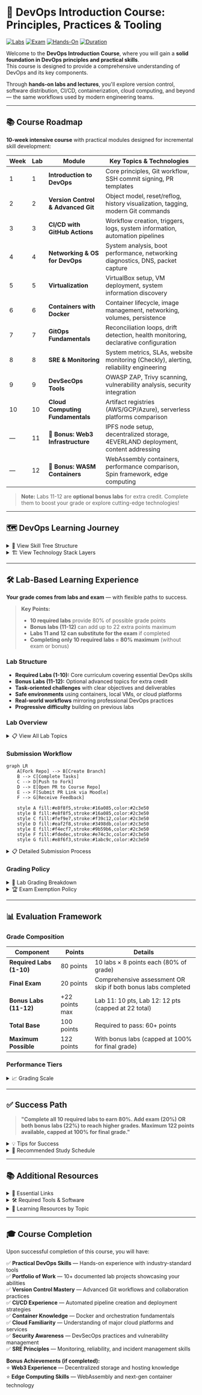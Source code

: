 # 🚀 DevOps Introduction Course: Principles, Practices & Tooling

[![Labs](https://img.shields.io/badge/Labs-80%25-blue)](#-lab-based-learning-experience)
[![Exam](https://img.shields.io/badge/Exam-20%25-orange)](#-evaluation-framework)
[![Hands-On](https://img.shields.io/badge/Focus-Hands--On%20Labs-success)](#-lab-based-learning-experience)
[![Duration](https://img.shields.io/badge/Duration-10%20Weeks-lightgrey)](#-course-roadmap)

Welcome to the **DevOps Introduction Course**, where you will gain a **solid foundation in DevOps principles and practical skills**.  
This course is designed to provide a comprehensive understanding of DevOps and its key components.  

Through **hands-on labs and lectures**, you'll explore version control, software distribution, CI/CD, containerization, cloud computing, and beyond — the same workflows used by modern engineering teams.

---

## 📚 Course Roadmap

**10-week intensive course** with practical modules designed for incremental skill development:

| Week | Lab | Module                              | Key Topics & Technologies                                                                                                 |
|------|-----|-------------------------------------|--------------------------------------------------------------------------------------------------------------------------|
| 1    | 1   | **Introduction to DevOps**          | Core principles, Git workflow, SSH commit signing, PR templates                                                          |
| 2    | 2   | **Version Control & Advanced Git**  | Object model, reset/reflog, history visualization, tagging, modern Git commands                                          |
| 3    | 3   | **CI/CD with GitHub Actions**       | Workflow creation, triggers, logs, system information, automation pipelines                                              |
| 4    | 4   | **Networking & OS for DevOps**      | System analysis, boot performance, networking diagnostics, DNS, packet capture                                           |
| 5    | 5   | **Virtualization**                  | VirtualBox setup, VM deployment, system information discovery                                                            |
| 6    | 6   | **Containers with Docker**          | Container lifecycle, image management, networking, volumes, persistence                                                  |
| 7    | 7   | **GitOps Fundamentals**             | Reconciliation loops, drift detection, health monitoring, declarative configuration                                      |
| 8    | 8   | **SRE & Monitoring**                | System metrics, SLAs, website monitoring (Checkly), alerting, reliability engineering                                    |
| 9    | 9   | **DevSecOps Tools**                 | OWASP ZAP, Trivy scanning, vulnerability analysis, security integration                                                  |
| 10   | 10  | **Cloud Computing Fundamentals**    | Artifact registries (AWS/GCP/Azure), serverless platforms comparison                                                     |
| —    | 11  | **🎁 Bonus: Web3 Infrastructure**   | IPFS node setup, decentralized storage, 4EVERLAND deployment, content addressing                                         |
| —    | 12  | **🎁 Bonus: WASM Containers**       | WebAssembly containers, performance comparison, Spin framework, edge computing                                           |

> **Note:** Labs 11-12 are **optional bonus labs** for extra credit. Complete them to boost your grade or explore cutting-edge technologies!

---

## 🗺️ DevOps Learning Journey

<details>
<summary>🌳 View Skill Tree Structure</summary>

```mermaid
graph TB
    ROOT[🚀 DevOps Mastery] 
    
    %% Foundation Branch
    ROOT --- FOUND[🏗️ Foundation]
    FOUND --- A[📚 Week 1: DevOps Intro<br/>• Principles<br/>• Git Workflow<br/>• PR Templates]
    FOUND --- B[🔄 Week 2: Version Control<br/>• Advanced Git<br/>• History Management<br/>• Modern Commands]
    
    %% Development Branch  
    ROOT --- DEV[👨‍💻 Development]
    DEV --- C[⚙️ Week 3: CI/CD<br/>• GitHub Actions<br/>• Pipelines<br/>• Automation]
    DEV --- D[🖥️ Week 4: Networking & OS<br/>• Linux Fundamentals<br/>• DNS/TCP/IP<br/>• System Analysis]
    
    %% Infrastructure Branch
    ROOT --- INFRA[🏗️ Infrastructure]
    INFRA --- E[💻 Week 5: Virtualization<br/>• VirtualBox<br/>• VMs<br/>• System Discovery]
    INFRA --- F[📦 Week 6: Containers<br/>• Docker<br/>• Networking<br/>• Volumes]
    
    %% Advanced Branch
    ROOT --- ADV[🎯 Advanced]
    ADV --- G[🚀 Week 7: GitOps<br/>• Reconciliation<br/>• Drift Detection<br/>• Health Monitoring]
    ADV --- H[🛡️ Week 8: SRE<br/>• Monitoring<br/>• SLAs/SLOs<br/>• Reliability]
    
    %% Production Branch
    ROOT --- PROD[🌐 Production]
    PROD --- I[🔐 Week 9: DevSecOps<br/>• OWASP ZAP<br/>• Trivy<br/>• Security Scanning]
    PROD --- J[☁️ Week 10: Cloud<br/>• AWS/Azure/GCP<br/>• Registries<br/>• Serverless]
    
    %% Bonus Branch
    ROOT --- BONUS[⭐ Bonus Labs]
    BONUS --- K[🌐 Lab 11: IPFS/4EVERLAND<br/>• Decentralized Storage<br/>• Web3 Hosting<br/>• Content Addressing]
    BONUS --- L[⚡ Lab 12: WASM Containers<br/>• WebAssembly<br/>• Performance<br/>• Edge Computing]
    
    %% Styling
    classDef rootStyle fill:#1a1a1a,stroke:#ffffff,stroke-width:3px,color:#ffffff
    classDef branchStyle fill:#2c3e50,stroke:#3498db,stroke-width:2px,color:#ffffff
    classDef foundationModule fill:#e8f8f5,stroke:#16a085,stroke-width:2px,color:#2c3e50
    classDef devModule fill:#fdf2e9,stroke:#e67e22,stroke-width:2px,color:#2c3e50
    classDef infraModule fill:#eaf2f8,stroke:#3498db,stroke-width:2px,color:#2c3e50
    classDef advModule fill:#f4ecf7,stroke:#9b59b6,stroke-width:2px,color:#2c3e50
    classDef prodModule fill:#fdedec,stroke:#e74c3c,stroke-width:2px,color:#2c3e50
    classDef bonusModule fill:#fff3cd,stroke:#f1c40f,stroke-width:2px,color:#2c3e50
    
    class ROOT rootStyle
    class FOUND,DEV,INFRA,ADV,PROD,BONUS branchStyle
    class A,B foundationModule
    class C,D devModule
    class E,F infraModule
    class G,H advModule
    class I,J prodModule
    class K,L bonusModule
```

</details>

<details>
<summary>🏗️ View Technology Stack Layers</summary>

```mermaid
flowchart LR
    subgraph "🌐 Production & Cloud"
        direction LR
        I[🔐 Week 9: DevSecOps<br/>OWASP ZAP & Trivy]
        J[☁️ Week 10: Cloud<br/>AWS/Azure/GCP]
    end
    
    subgraph "⭐ Bonus: Cutting Edge"
        direction LR
        K[🌐 IPFS/4EVERLAND<br/>Decentralized Web]
        L[⚡ WASM Containers<br/>Performance & Edge]
    end
    
    subgraph "🎯 Advanced DevOps"
        direction LR
        G[🚀 Week 7: GitOps<br/>Reconciliation & Drift]
        H[🛡️ Week 8: SRE<br/>Monitoring & Reliability]
    end
    
    subgraph "🏗️ Infrastructure Layer"
        direction LR
        E[💻 Week 5: Virtualization<br/>VirtualBox & VMs]
        F[📦 Week 6: Containers<br/>Docker Fundamentals]
    end
    
    subgraph "🔧 Development Layer"
        direction LR
        C[⚙️ Week 3: CI/CD<br/>GitHub Actions]
        D[🖥️ Week 4: Systems<br/>Linux & Networking]
    end
    
    subgraph "🏗️ Foundation Layer"
        direction LR
        A[📚 Week 1: DevOps<br/>Principles & Git]
        B[🔄 Week 2: Git Advanced<br/>Version Control Mastery]
    end
    
    A --> C
    B --> C
    C --> E
    D --> E
    D --> F
    E --> F
    F --> G
    F --> H
    G --> I
    H --> I
    I --> J
    J -.-> K
    J -.-> L
    
    classDef foundation fill:#e8f6f3,stroke:#1abc9c,stroke-width:3px,color:#2c3e50
    classDef development fill:#fef9e7,stroke:#f39c12,stroke-width:3px,color:#2c3e50
    classDef infrastructure fill:#eaf2f8,stroke:#3498db,stroke-width:3px,color:#2c3e50
    classDef advanced fill:#f4ecf7,stroke:#9b59b6,stroke-width:3px,color:#2c3e50
    classDef production fill:#fdedec,stroke:#e74c3c,stroke-width:3px,color:#2c3e50
    classDef bonus fill:#fff3cd,stroke:#f1c40f,stroke-width:3px,color:#2c3e50
    
    class A,B foundation
    class C,D development
    class E,F infrastructure
    class G,H advanced
    class I,J production
    class K,L bonus
```

</details>

---

## 🛠 Lab-Based Learning Experience

**Your grade comes from labs and exam** — with flexible paths to success.

> **Key Points:**
> - **10 required labs** provide 80% of possible grade points
> - **Bonus labs (11-12)** can add up to 22 extra points maximum
> - **Labs 11 and 12 can substitute for the exam** if completed
> - **Completing only 10 required labs = 80% maximum** (without exam or bonus)

### Lab Structure

* **Required Labs (1-10):** Core curriculum covering essential DevOps skills
* **Bonus Labs (11-12):** Optional advanced topics for extra credit
* **Task-oriented challenges** with clear objectives and deliverables
* **Safe environments** using containers, local VMs, or cloud platforms
* **Real-world workflows** mirroring professional DevOps practices
* **Progressive difficulty** building on previous labs

### Lab Overview

<details>
<summary>📋 View All Lab Topics</summary>

**Required Labs (Weeks 1-10):**

1. **Introduction to DevOps** — Git workflow, SSH signing, PR templates
2. **Version Control & Advanced Git** — Object model, reset/reflog, modern commands
3. **CI/CD with GitHub Actions** — Workflows, triggers, automation
4. **Networking & OS** — System analysis, diagnostics, packet capture
5. **Virtualization** — VirtualBox, VM deployment, system discovery
6. **Containers** — Docker lifecycle, networking, volumes, persistence
7. **GitOps Fundamentals** — Reconciliation, drift detection, monitoring
8. **SRE & Monitoring** — Metrics, SLAs, Checkly, reliability engineering
9. **DevSecOps Tools** — OWASP ZAP, Trivy, vulnerability scanning
10. **Cloud Computing** — AWS/GCP/Azure registries, serverless platforms

**Bonus Labs (Optional):**

11. **🎁 IPFS & 4EVERLAND** — Decentralized storage, Web3 hosting, content addressing
12. **🎁 WASM Containers** — WebAssembly performance, Spin framework, edge computing

> **Bonus Lab Benefits:**
> - Extra credit toward final grade
> - Explore cutting-edge technologies
> - Gain competitive advantage in job market
> - Optional but highly recommended for A-grade students

</details>

### Submission Workflow

```mermaid
graph LR
    A[Fork Repo] --> B[Create Branch]
    B --> C[Complete Tasks]
    C --> D[Push to Fork]
    D --> E[Open PR to Course Repo]
    E --> F[Submit PR Link via Moodle]
    F --> G[Receive Feedback]
    
    style A fill:#e8f8f5,stroke:#16a085,color:#2c3e50
    style B fill:#e8f8f5,stroke:#16a085,color:#2c3e50
    style C fill:#fef9e7,stroke:#f39c12,color:#2c3e50
    style D fill:#eaf2f8,stroke:#3498db,color:#2c3e50
    style E fill:#f4ecf7,stroke:#9b59b6,color:#2c3e50
    style F fill:#fdedec,stroke:#e74c3c,color:#2c3e50
    style G fill:#e8f6f3,stroke:#1abc9c,color:#2c3e50
```

<details>
<summary>📋 Detailed Submission Process</summary>

**Step-by-Step Guide:**

1. **Fork the course repository** to your GitHub account

2. **Clone your fork locally:**
   ```bash
   git clone https://github.com/YOUR_USERNAME/REPO_NAME.git
   cd REPO_NAME
   ```

3. **Create and work on your lab branch:**
   ```bash
   git switch -c feature/labX
   # Complete lab tasks, create submission files
   git add labs/submissionX.md
   git commit -m "docs: add labX submission"
   git push -u origin feature/labX
   ```

4. **Open PR from your fork → course repository main branch**
   - Navigate to the course repository on GitHub
   - Click "New Pull Request"
   - Select: `base: course-repo/main` ← `compare: your-fork/feature/labX`
   - Fill in the PR template with task completion checklist

5. **Copy the PR URL and submit via Moodle before deadline**

**⚠️ Important:** PRs must target the **course repository's main branch**, not your fork's main branch.

</details>

### Grading Policy

<details>
<summary>🎯 Lab Grading Breakdown</summary>

**Each required lab (1-10) is worth 10 points:**

* **Perfect Submissions (10/10):**
  - All tasks completed with thorough documentation
  - Clear analysis and understanding demonstrated
  - Code/commands work correctly
  - Submitted on time
  - **Benefit:** Counts toward exam exemption

* **Strong Submissions (8-9/10):**
  - All tasks completed with minor issues
  - Good documentation and analysis
  - Minor improvements needed

* **Passing Submissions (6-7/10):**
  - Core tasks completed
  - Basic documentation present
  - Some areas need improvement

* **Below Passing (<6/10):**
  - Incomplete tasks
  - Insufficient documentation
  - Major gaps in understanding

**Bonus Labs (11-12):**
- Worth up to **12 points each**
- **Maximum 22 bonus points total** (capped to maintain grade scale)
- **Can replace the exam requirement** if both completed
- Same quality standards as required labs
- No penalty for not completing them

**Late Submissions (Required Labs Only):**
- Maximum score: 6/10
- Accepted within 1 week after deadline
- No credit after 1 week
- Does not apply to bonus labs

</details>

<details>
<summary>🏆 Exam Exemption Policy</summary>

**Path 1: Exam Exemption (Traditional)**

Qualify by:
1. Submitting **all 10 required labs on time**
2. Scoring **8/8 on at least 8 required labs**
3. Minimum average of **7.0/8 across required labs**

**Result:** Skip exam, receive full 20 exam points

**Path 2: Bonus Labs Replace Exam**

Complete **both Lab 11 AND Lab 12** with passing scores:
- No exam requirement
- Bonus points replace the 20 exam points
- Must still complete all 10 required labs

**Path 3: Maximum Score Strategy**

Combine all components:
- Complete 10 required labs (80 pts)
- Take exam (20 pts)
- Complete bonus labs (22 pts)
- Total: 122 pts available (capped at 100 for final grade)

**Important Notes:**
- **Completing only 10 labs = 80% maximum** (B grade)
- Need exam OR bonus labs to reach A grade
- Bonus labs provide safety buffer for required lab scores
- Late required lab submissions max out at 6/8 points

</details>

---

## 📊 Evaluation Framework

### Grade Composition

| Component | Points | Details |
|-----------|--------|---------|
| **Required Labs (1-10)** | 80 points | 10 labs × 8 points each (80% of grade) |
| **Final Exam** | 20 points | Comprehensive assessment OR skip if both bonus labs completed |
| **Bonus Labs (11-12)** | +22 points max | Lab 11: 10 pts, Lab 12: 12 pts (capped at 22 total) |
| **Total Base** | 100 points | Required to pass: 60+ points |
| **Maximum Possible** | 122 points | With bonus labs (capped at 100% for final grade) |

### Performance Tiers

<details>
<summary>📈 Grading Scale</summary>

| Grade | Range | Description |
|-------|-------|-------------|
| **A** | 90-100+ | Mastery of core concepts, innovative solutions, exceptional documentation |
| **B** | 75-89 | Consistent completion, solid understanding, minor improvements needed |
| **C** | 60-74 | Basic competency demonstrated, needs reinforcement in some areas |
| **D** | 0-59 | Fundamental gaps, re-attempt required |

**Grade Calculation Examples:**

**Scenario 1: Standard Path (Labs + Exam)**
```
Required Labs: 72/80 points (9 labs at 8pts each)
Exam: 18/20 points
Total: 90/100 = A
```

**Scenario 2: Labs Only (80% Maximum)**
```
Required Labs: 80/80 points (perfect scores)
No Exam: 0/20 points
Total: 80/100 = B (cannot exceed 80% without exam/bonus)
```

**Scenario 3: Labs + Bonus (No Exam)**
```
Required Labs: 75/80 points
Bonus Lab 11: 12/12 points
Bonus Lab 12: 10/10 points
Total: 97/100 = A (bonus labs replace exam)
```

**Scenario 4: Maximum Score**
```
Required Labs: 80/80 points
Exam: 20/20 points
Bonus Labs: 22/22 points
Total: 122 points → capped at 100/100 = A+ with buffer
```

</details>

---

## ✅ Success Path

> **"Complete all 10 required labs to earn 80%. Add exam (20%) OR both bonus labs (22%) to reach higher grades. Maximum 122 points available, capped at 100% for final grade."**

<details>
<summary>💡 Tips for Success</summary>

**Lab Completion Strategy:**
1. **Weeks 1-10:** Focus on required labs first
2. **After Week 10:** Tackle bonus labs if time permits
3. Start each lab early - don't wait until the deadline
4. Read instructions thoroughly before beginning
5. Test all commands/code before documenting

**Prioritization:**
- **Must Do:** Labs 1-10 (required, gives 80% max)
- **Must Do One Of:**
  - Final exam (20 pts) OR
  - Both bonus labs (22 pts max)
- **Should Do:** Bonus labs to skip exam or boost grade
- **Nice to Have:** All components for maximum buffer

**Documentation Best Practices:**
1. Use clear Markdown formatting with headers
2. Include both outputs AND analysis
3. Explain WHY, not just WHAT you did
4. Screenshot key results for proof
5. Organize files logically in the lab folder

**Git Workflow:**
1. Always work on feature branches, never on main
2. Use descriptive commit messages (e.g., `docs: add lab1 submission`)
3. Push regularly to avoid losing work
4. Open PRs to the course repository, not your fork
5. Review the PR checklist before submitting

**Time Management:**
1. Allocate 3-5 hours per required lab
2. Allocate 4-6 hours per bonus lab (more complex)
3. Break labs into manageable tasks
4. Use lab deadlines visible in Moodle
5. Review previous labs before starting new ones

**Bonus Lab Strategy:**
- Complete if you have time after required labs
- Prioritize if aiming for exam exemption
- Excellent for portfolio building
- Great for learning cutting-edge tech

**Getting Help:**
1. Review lab guidelines and examples
2. Check course documentation and resources
3. Discuss concepts with classmates (collaboration encouraged)
4. Attend office hours or ask on course forum
5. Submit questions early - don't wait until deadline

</details>

<details>
<summary>📅 Recommended Study Schedule</summary>

**Weekly Pattern (10-week course):**

**Weeks 1-10 (Required Labs):**
- **Day 1-2:** Attend lecture, review materials
- **Day 3-5:** Complete hands-on lab
- **Day 6:** Document findings, take screenshots
- **Day 7:** Review, polish submission, submit PR

**After Week 10 (Bonus Labs - Optional):**
- **Week 11 equivalent:** Lab 11 - IPFS/4EVERLAND
- **Week 12 equivalent:** Lab 12 - WASM Containers
- Can be done during/after exam prep period

**Before Each Lab:**
1. Review previous lab concepts
2. Ensure development environment is ready
3. Read entire lab instructions first
4. Identify any prerequisites or installations needed

**After Each Lab:**
1. Reflect on key learnings
2. Note challenges for future reference
3. Review instructor feedback when provided
4. Connect concepts to real-world scenarios

**Exam Preparation (if needed):**
- Review all lab submissions
- Revisit key concepts from lectures
- Practice commands and workflows
- Focus on understanding, not memorization

</details>

---

## 📚 Additional Resources

<details>
<summary>🔗 Essential Links</summary>

**Course Materials:**
- [Moodle Course Page](https://moodle.innopolis.university/) - Lectures, deadlines, grades
- [Course Repository](https://github.com/your-org/devops-course) - Lab assignments and resources

**DevOps Fundamentals:**
- [The DevOps Handbook](https://itrevolution.com/product/the-devops-handbook/)
- [Site Reliability Engineering Book](https://sre.google/sre-book/table-of-contents/)
- [The Phoenix Project](https://itrevolution.com/product/the-phoenix-project/)

**Version Control:**
- [Pro Git Book](https://git-scm.com/book/en/v2)
- [GitHub Skills](https://skills.github.com/)
- [Git Branching Interactive](https://learngitbranching.js.org/)

**CI/CD:**
- [GitHub Actions Documentation](https://docs.github.com/en/actions)
- [CI/CD Best Practices](https://www.atlassian.com/continuous-delivery/principles/continuous-integration-vs-delivery-vs-deployment)

**Containers & Orchestration:**
- [Docker Documentation](https://docs.docker.com/)
- [Kubernetes Documentation](https://kubernetes.io/docs/home/)
- [Docker Curriculum](https://docker-curriculum.com/)

**Cloud Platforms:**
- [AWS Documentation](https://docs.aws.amazon.com/)
- [Google Cloud Documentation](https://cloud.google.com/docs)
- [Azure Documentation](https://docs.microsoft.com/azure/)

**Bonus Lab Technologies:**
- [IPFS Documentation](https://docs.ipfs.tech/)
- [4EVERLAND Docs](https://docs.4everland.org/)
- [WebAssembly Official Site](https://webassembly.org/)
- [Spin Framework](https://spin.fermyon.dev/)

</details>

<details>
<summary>🛠️ Required Tools & Software</summary>

**Core Tools (Needed for most labs):**
- Git (version control)
- Docker (containerization)
- Text editor (VS Code, Vim, etc.)
- Web browser (Chrome, Firefox)
- Terminal/Command line

**Platform-Specific:**
- **Windows:** WSL2, PowerShell, or Git Bash
- **macOS:** Homebrew, Terminal
- **Linux:** Native terminal, package manager (apt/yum)

**Lab-Specific Tools (install as needed):**
- **Lab 3:** GitHub account
- **Lab 5:** VirtualBox
- **Lab 8:** Checkly account (free tier)
- **Lab 9:** OWASP ZAP, Trivy
- **Lab 11 (Bonus):** 4EVERLAND account
- **Lab 12 (Bonus):** WasmEdge runtime

**Installation Guides:**
- Tools installation instructions provided in each lab
- Most tools run in Docker containers (minimal setup)
- Cloud services use free tiers (no payment required)

</details>

<details>
<summary>📖 Learning Resources by Topic</summary>

**Week 1-2: Git & Version Control**
- [Git Handbook](https://guides.github.com/introduction/git-handbook/)
- [GitHub Flow Guide](https://guides.github.com/introduction/flow/)
- [Atlassian Git Tutorials](https://www.atlassian.com/git/tutorials)

**Week 3: CI/CD**
- [GitHub Actions Quickstart](https://docs.github.com/en/actions/quickstart)
- [CI/CD Concepts](https://www.redhat.com/en/topics/devops/what-is-ci-cd)

**Week 4: OS & Networking**
- [Linux Journey](https://linuxjourney.com/)
- [Networking Basics](https://www.cloudflare.com/learning/network-layer/what-is-a-computer-network/)

**Week 5-6: Virtualization & Containers**
- [VirtualBox Manual](https://www.virtualbox.org/manual/)
- [Docker Get Started](https://docs.docker.com/get-started/)
- [Play with Docker](https://labs.play-with-docker.com/)

**Week 7: GitOps**
- [GitOps Principles](https://opengitops.dev/)
- [ArgoCD Tutorial](https://argo-cd.readthedocs.io/en/stable/getting_started/)

**Week 8: SRE**
- [Google SRE Book](https://sre.google/sre-book/table-of-contents/)
- [Monitoring Best Practices](https://sre.google/sre-book/monitoring-distributed-systems/)

**Week 9: DevSecOps**
- [OWASP Top 10](https://owasp.org/www-project-top-ten/)
- [Shift Left Security](https://www.devsecops.org/)

**Week 10: Cloud**
- [AWS Free Tier](https://aws.amazon.com/free/)
- [GCP Free Tier](https://cloud.google.com/free)
- [Azure Free Account](https://azure.microsoft.com/free/)

**Bonus: Web3 & WASM**
- [IPFS Concepts](https://docs.ipfs.tech/concepts/)
- [WebAssembly Concepts](https://webassembly.org/docs/high-level-goals/)

</details>

---

## 🎓 Course Completion

Upon successful completion of this course, you will have:

✅ **Practical DevOps Skills** — Hands-on experience with industry-standard tools  
✅ **Portfolio of Work** — 10+ documented lab projects showcasing your abilities  
✅ **Version Control Mastery** — Advanced Git workflows and collaboration practices  
✅ **CI/CD Experience** — Automated pipeline creation and deployment strategies  
✅ **Container Knowledge** — Docker and orchestration fundamentals  
✅ **Cloud Familiarity** — Understanding of major cloud platforms and services  
✅ **Security Awareness** — DevSecOps practices and vulnerability management  
✅ **SRE Principles** — Monitoring, reliability, and incident management skills  

**Bonus Achievements (if completed):**  
⭐ **Web3 Experience** — Decentralized storage and hosting knowledge  
⭐ **Edge Computing Skills** — WebAssembly and next-gen container technology  

